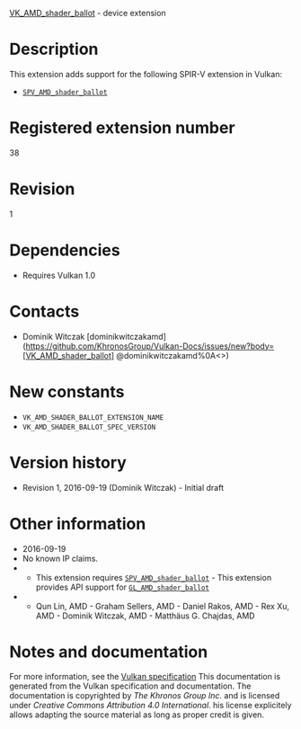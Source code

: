 [VK_AMD_shader_ballot](https://www.khronos.org/registry/vulkan/specs/1.3-extensions/man/html/VK_AMD_shader_ballot.html) - device extension

# Description
This extension adds support for the following SPIR-V extension in Vulkan:
- [`SPV_AMD_shader_ballot`](https://htmlpreview.github.io/?https://github.com/KhronosGroup/SPIRV-Registry/blob/master/extensions/AMD/SPV_AMD_shader_ballot.html)

# Registered extension number
38

# Revision
1

# Dependencies
- Requires Vulkan 1.0

# Contacts
- Dominik Witczak [dominikwitczakamd](https://github.com/KhronosGroup/Vulkan-Docs/issues/new?body=[VK_AMD_shader_ballot] @dominikwitczakamd%0A<<Here describe the issue or question you have about the VK_AMD_shader_ballot extension>>)

# New constants
- `VK_AMD_SHADER_BALLOT_EXTENSION_NAME`
- `VK_AMD_SHADER_BALLOT_SPEC_VERSION`

# Version history
- Revision 1, 2016-09-19 (Dominik Witczak)  - Initial draft

# Other information
* 2016-09-19
* No known IP claims.
*   - This extension requires [`SPV_AMD_shader_ballot`](https://htmlpreview.github.io/?https://github.com/KhronosGroup/SPIRV-Registry/blob/master/extensions/AMD/SPV_AMD_shader_ballot.html)  - This extension provides API support for [`GL_AMD_shader_ballot`](https://www.khronos.org/registry/OpenGL/extensions/AMD/AMD_shader_ballot.txt) 
*   - Qun Lin, AMD  - Graham Sellers, AMD  - Daniel Rakos, AMD  - Rex Xu, AMD  - Dominik Witczak, AMD  - Matthäus G. Chajdas, AMD
# Notes and documentation
For more information, see the [Vulkan specification](https://www.khronos.org/registry/vulkan/specs/1.3-extensions/html/vkspec.html)
This documentation is generated from the Vulkan specification and documentation.
The documentation is copyrighted by *The Khronos Group Inc.* and is licensed under *Creative Commons Attribution 4.0 International*.
his license explicitely allows adapting the source material as long as proper credit is given.
        